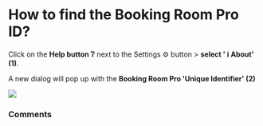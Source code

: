 # How to find the Booking Room Pro ID?

<p class="no-margin">Click on the <b>Help button ❔</b> next to the Settings ⚙️ button &gt; <b>select ' ℹ️ About' (1)</b>.</p>
<p class="no-margin"></p>
<p class="no-margin">A new dialog will pop up with the <b>Booking Room Pro 'Unique Identifier' (2)</b></p>
<p class="no-margin"></p>
<div class="intercom-container"><img src="/assets/img/teams-pro/image_154.png"></div><p class="no-margin"></p>

### Comments
<Comments />
